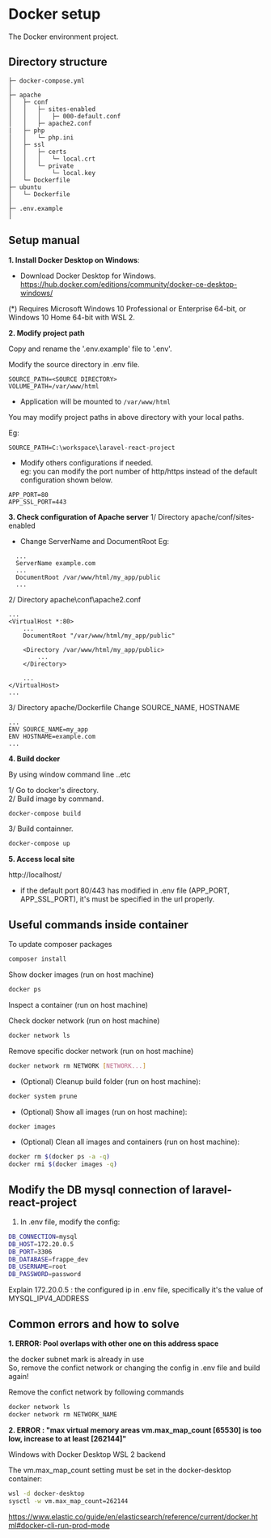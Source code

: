 Docker setup
===============

The Docker environment project.

## Directory structure
```
├─ docker-compose.yml
│
├─ apache
│   ├─ conf
│   │   ├─ sites-enabled
│   │   │   ├─ 000-default.conf
│   │   ├─ apache2.conf
|   ├─ php
│   │   └─ php.ini
│   ├─ ssl
│   │   ├─ certs
│   │   │   └─ local.crt
│   │   └─ private
│   │       └─ local.key
│   └─ Dockerfile
├─ ubuntu
│   └─ Dockerfile
│
├─ .env.example
│
```

## Setup manual
**1. Install Docker Desktop on Windows**:

- Download Docker Desktop for Windows. </br>
  https://hub.docker.com/editions/community/docker-ce-desktop-windows/

(*) Requires Microsoft Windows 10 Professional or Enterprise 64-bit, or Windows 10 Home 64-bit with WSL 2.

**2. Modify project path**

Copy and rename the '.env.example' file to '.env'.

Modify the source directory in .env file.
```
SOURCE_PATH=<SOURCE DIRECTORY>
VOLUME_PATH=/var/www/html
```

- Application will be mounted to `/var/www/html`

You may modify project paths <SOURCE DIRECTORY> in above directory with your local paths.

Eg:
```
SOURCE_PATH=C:\workspace\laravel-react-project
```

- Modify others configurations if needed.</br>
eg: you can modify the port number of http/https instead of the default configuration shown below.
```
APP_PORT=80
APP_SSL_PORT=443
```

**3. Check configuration of Apache server**
1/ Directory apache/conf/sites-enabled
- Change ServerName and DocumentRoot
Eg:
```
  ...
  ServerName example.com
  ...
  DocumentRoot /var/www/html/my_app/public
  ...
```

2/ Directory apache\conf\apache2.conf
```
...
<VirtualHost *:80>
    ...
    DocumentRoot "/var/www/html/my_app/public"

    <Directory /var/www/html/my_app/public>
        ...
    </Directory>

    ...
</VirtualHost>
...
```
3/ Directory apache/Dockerfile
Change SOURCE_NAME, HOSTNAME

```
...
ENV SOURCE_NAME=my_app
ENV HOSTNAME=example.com
...
```

**4. Build docker**

By using window command line ..etc<br />

1/ Go to docker's directory.<br />
2/ Build image by command.<br />
```bash
docker-compose build
```

3/ Build containner.
```bash
docker-compose up
```

**5. Access local site**

http://localhost/

* if the default port 80/443 has modified in .env file (APP_PORT, APP_SSL_PORT), it's must be specified in the url properly.

## Useful commands inside container

To update composer packages
```bash
composer install
```

Show docker images (run on host machine)
```bash
docker ps
```

Inspect a container (run on host machine)	</br>

Check docker network (run on host machine)
```bash
docker network ls
```

Remove specific docker network (run on host machine)
```bash
docker network rm NETWORK [NETWORK...]
```

- (Optional) Cleanup build folder (run on host machine):
```bash
docker system prune
```

- (Optional) Show all images (run on host machine):
```bash
docker images
```

- (Optional) Clean all images and containers (run on host machine):
```bash
docker rm $(docker ps -a -q)
docker rmi $(docker images -q)
```

## Modify the DB mysql connection of laravel-react-project
1. In .env file, modify the config:
```bash
DB_CONNECTION=mysql
DB_HOST=172.20.0.5
DB_PORT=3306
DB_DATABASE=frappe_dev
DB_USERNAME=root
DB_PASSWORD=password
```
Explain
172.20.0.5 : the configured ip in .env file, specifically it's the value of MYSQL_IPV4_ADDRESS

## Common errors and how to solve
**1. ERROR: Pool overlaps with other one on this address space**

the docker subnet mark is already in use </br>
So, remove the confict network or changing the config in .env file and build again!

Remove the confict network by following commands
```bash
docker network ls
docker network rm NETWORK_NAME
```

**2. ERROR : "max virtual memory areas vm.max_map_count [65530] is too low, increase to at least [262144]"**

Windows with Docker Desktop WSL 2 backend

The vm.max_map_count setting must be set in the docker-desktop container:
```bash
wsl -d docker-desktop
sysctl -w vm.max_map_count=262144
```
https://www.elastic.co/guide/en/elasticsearch/reference/current/docker.html#docker-cli-run-prod-mode

```